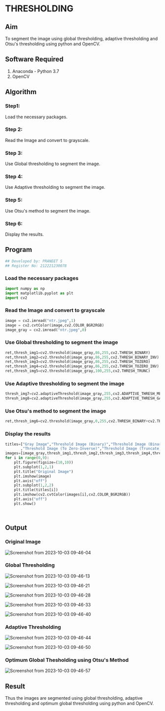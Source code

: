 # THRESHOLDING
## Aim
To segment the image using global thresholding, adaptive thresholding and Otsu's thresholding using python and OpenCV.

## Software Required
1. Anaconda - Python 3.7
2. OpenCV

## Algorithm

### Step1:
Load the necessary packages.

### Step 2:
Read the Image and convert to grayscale.

### Step 3:
Use Global thresholding to segment the image.

### Step 4:
Use Adaptive thresholding to segment the image.

### Step 5:
Use Otsu's method to segment the image.

### Step 6:
Display the results.

## Program

```python
## Developed by: PRANEET S
## Register No: 212221230078
```

### Load the necessary packages
```python
import numpy as np
import matplotlib.pyplot as plt
import cv2
```

### Read the Image and convert to grayscale
```python
image = cv2.imread("ntr.jpeg",1)
image = cv2.cvtColor(image,cv2.COLOR_BGR2RGB)
image_gray = cv2.imread("ntr.jpeg",0)
```

### Use Global thresholding to segment the image
```python
ret,thresh_img1=cv2.threshold(image_gray,86,255,cv2.THRESH_BINARY)
ret,thresh_img2=cv2.threshold(image_gray,86,255,cv2.THRESH_BINARY_INV)
ret,thresh_img3=cv2.threshold(image_gray,86,255,cv2.THRESH_TOZERO)
ret,thresh_img4=cv2.threshold(image_gray,86,255,cv2.THRESH_TOZERO_INV)
ret,thresh_img5=cv2.threshold(image_gray,100,255,cv2.THRESH_TRUNC)
```

### Use Adaptive thresholding to segment the image
```python
thresh_img7=cv2.adaptiveThreshold(image_gray,255,cv2.ADAPTIVE_THRESH_MEAN_C,cv2.THRESH_BINARY,11,2)
thresh_img8=cv2.adaptiveThreshold(image_gray,255,cv2.ADAPTIVE_THRESH_GAUSSIAN_C,cv2.THRESH_BINARY,11,2)
```

### Use Otsu's method to segment the image 
```python
ret,thresh_img6=cv2.threshold(image_gray,0,255,cv2.THRESH_BINARY+cv2.THRESH_OTSU)
```

### Display the results
```python
titles=["Gray Image","Threshold Image (Binary)","Threshold Image (Binary Inverse)","Threshold Image (To Zero)"
       ,"Threshold Image (To Zero-Inverse)","Threshold Image (Truncate)","Otsu","Adaptive Threshold (Mean)","Adaptive Threshold (Gaussian)"]
images=[image_gray,thresh_img1,thresh_img2,thresh_img3,thresh_img4,thresh_img5,thresh_img6,thresh_img7,thresh_img8]
for i in range(0,9):
    plt.figure(figsize=(10,10))
    plt.subplot(1,2,1)
    plt.title("Original Image")
    plt.imshow(image)
    plt.axis("off")
    plt.subplot(1,2,2)
    plt.title(titles[i])
    plt.imshow(cv2.cvtColor(images[i],cv2.COLOR_BGR2RGB))
    plt.axis("off")
    plt.show()




```
## Output

### Original Image

![Screenshot from 2023-10-03 09-46-04](https://github.com/Gchethankumar/THRESHOLDING/assets/118348224/b008c8c2-bdb9-433f-935f-21f2bdf3f98c)


### Global Thresholding

![Screenshot from 2023-10-03 09-46-13](https://github.com/Gchethankumar/THRESHOLDING/assets/118348224/12620b85-d6cd-4881-a10f-def10c3bfa46)

![Screenshot from 2023-10-03 09-46-21](https://github.com/Gchethankumar/THRESHOLDING/assets/118348224/3c497c71-e4d8-4931-8d97-bf8450c3dd10)

![Screenshot from 2023-10-03 09-46-28](https://github.com/Gchethankumar/THRESHOLDING/assets/118348224/0a36c4d1-ad78-435e-8578-f94c4f7294aa)

![Screenshot from 2023-10-03 09-46-33](https://github.com/Gchethankumar/THRESHOLDING/assets/118348224/e5331fce-31c0-447f-a8da-530280165f92)

![Screenshot from 2023-10-03 09-46-40](https://github.com/Gchethankumar/THRESHOLDING/assets/118348224/f75c3232-95b3-443b-b917-cdfecb719b72)



### Adaptive Thresholding

![Screenshot from 2023-10-03 09-46-44](https://github.com/Gchethankumar/THRESHOLDING/assets/118348224/6c84e572-46c6-4c20-8d1e-e3289019602a)

![Screenshot from 2023-10-03 09-46-50](https://github.com/Gchethankumar/THRESHOLDING/assets/118348224/5ba57d36-b2a3-4120-9b1a-6001a12db22f)


### Optimum Global Thesholding using Otsu's Method

![Screenshot from 2023-10-03 09-46-57](https://github.com/Gchethankumar/THRESHOLDING/assets/118348224/f3fc10f3-c608-44e4-b611-19695a00124a)


## Result
Thus the images are segmented using global thresholding, adaptive thresholding and optimum global thresholding using python and OpenCV.

